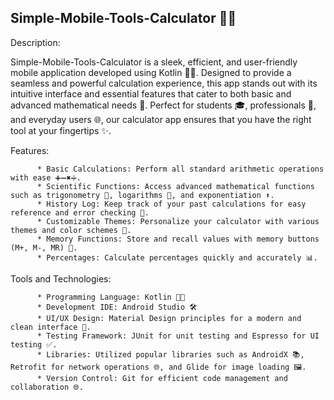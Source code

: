 ## Simple-Mobile-Tools-Calculator  📱✨

Description:

Simple-Mobile-Tools-Calculator is a sleek, efficient, and user-friendly mobile application developed using Kotlin 🧑‍💻. Designed to provide a seamless and powerful calculation experience, this app stands out with its intuitive interface and essential features that cater to both basic and advanced mathematical needs 📐. Perfect for students 🎓, professionals 💼, and everyday users 🌐, our calculator app ensures that you have the right tool at your fingertips ✨.

Features: 

          * Basic Calculations: Perform all standard arithmetic operations with ease ➕➖✖️➗.
          * Scientific Functions: Access advanced mathematical functions such as trigonometry 📐, logarithms 🔢, and exponentiation ⬆️.
          * History Log: Keep track of your past calculations for easy reference and error checking 📝.
          * Customizable Themes: Personalize your calculator with various themes and color schemes 🎨. 
          * Memory Functions: Store and recall values with memory buttons (M+, M-, MR) 🧠.
          * Percentages: Calculate percentages quickly and accurately 📊.

Tools and Technologies: 

          * Programming Language: Kotlin 🧑‍💻
          * Development IDE: Android Studio 🛠️
          * UI/UX Design: Material Design principles for a modern and clean interface 🎨.
          * Testing Framework: JUnit for unit testing and Espresso for UI testing ✅.
          * Libraries: Utilized popular libraries such as AndroidX 📚, Retrofit for network operations 🌐, and Glide for image loading 🖼️.
          * Version Control: Git for efficient code management and collaboration 🌐.





